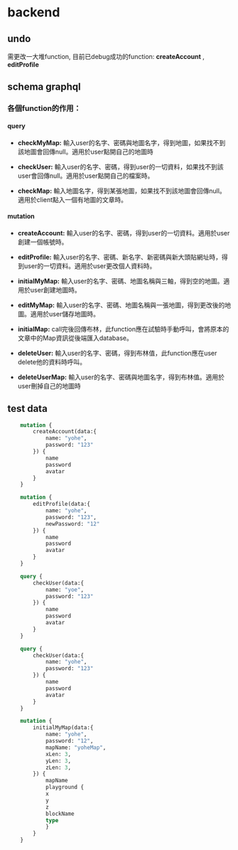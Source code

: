 # backend

## **undo**

需更改一大堆function, 目前已debug成功的function: **createAccount** , **editProfile**

## **schema graphql**

### **各個function的作用：**

#### **query**

- **checkMyMap:** 輸入user的名字、密碼與地圖名字，得到地圖，如果找不到該地圖會回傳null。適用於user點開自己的地圖時

- **checkUser:** 輸入user的名字、密碼，得到user的一切資料，如果找不到該user會回傳null。適用於user點開自己的檔案時。

- **checkMap:** 輸入地圖名字，得到某張地圖，如果找不到該地圖會回傳null。適用於client點入一個有地圖的文章時。

#### **mutation**
    
- **createAccount:** 輸入user的名字、密碼，得到user的一切資料。適用於user創建一個帳號時。

- **editProfile:** 輸入user的名字、密碼、新名字、新密碼與新大頭貼網址時，得到user的一切資料。適用於user更改個人資料時。

- **initialMyMap:** 輸入user的名字、密碼、地圖名稱與三軸，得到空的地圖。適用於user創建地圖時。

- **editMyMap:** 輸入user的名字、密碼、地圖名稱與一張地圖，得到更改後的地圖。適用於user儲存地圖時。

- **initialMap:** call完後回傳布林，此function應在試驗時手動呼叫，會將原本的文章中的Map資訊從後端匯入database。

- **deleteUser:** 輸入user的名字、密碼，得到布林值，此function應在user delete他的資料時呼叫。

- **deleteUserMap:** 輸入user的名字、密碼與地圖名字，得到布林值。適用於user刪掉自己的地圖時

## **test data**

``` graphql
    mutation {
        createAccount(data:{
            name: "yohe",
            password: "123"
        }) {
            name
            password
            avatar
        }
    }

    mutation {
        editProfile(data:{
            name: "yohe",
            password: "123",
            newPassword: "12"
        }) {
            name
            password
            avatar
        }
    }

    query {
        checkUser(data:{
            name: "yoe",
            password: "123"
        }) {
            name
            password
            avatar
        }
    }

    query {
        checkUser(data:{
            name: "yohe",
            password: "123"
        }) {
            name
            password
            avatar
        }
    }

    mutation {
        initialMyMap(data:{
            name: "yohe",
            password: "12",
            mapName: "yoheMap",
            xLen: 3,
            yLen: 3,
            zLen: 3,
        }) {
            mapName
            playground {
            x
            y
            z
            blockName
            type
            }
        }
    }

```